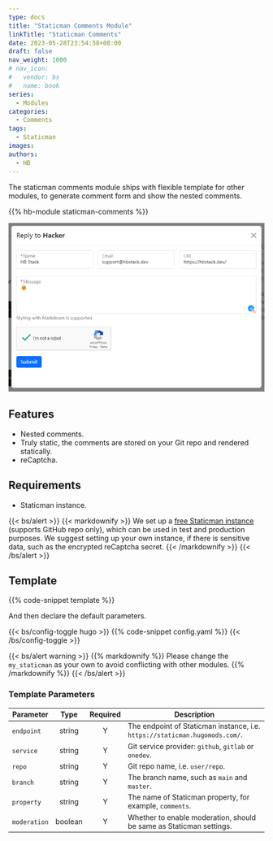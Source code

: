 ```yaml
---
type: docs
title: "Staticman Comments Module"
linkTitle: "Staticman Comments"
date: 2023-05-28T23:54:58+08:00
draft: false
nav_weight: 1000
# nav_icon:
#   vendor: bs
#   name: book
series:
  - Modules
categories:
  - Comments
tags:
  - Staticman
images:
authors:
  - HB
---
```


The staticman comments module ships with flexible template for other modules, to generate comment form and show the nested comments.

<!--more-->

{{% hb-module staticman-comments %}}

![Comment Reply Modal](reply-modal.png#center)

## Features

- Nested comments.
- Truly static, the comments are stored on your Git repo and rendered statically.
- reCaptcha.

## Requirements

- Staticman instance.

{{< bs/alert >}}
{{< markdownify >}}
We set up a [free Staticman instance](https://staticman.hugomods.com/) (supports GitHub repo only), which can be used in test and production purposes. We suggest setting up your own instance, if there is sensitive data, such as the encrypted reCaptcha secret.
{{< /markdownify >}}
{{< /bs/alert >}}

## Template

{{% code-snippet template %}}

And then declare the default parameters.

{{< bs/config-toggle hugo >}}
{{% code-snippet config.yaml %}}
{{< /bs/config-toggle >}}

{{< bs/alert warning >}}
{{% markdownify %}}
Please change the `my_staticman` as your own to avoid conflicting with other modules.
{{% /markdownify %}}
{{< /bs/alert >}}

### Template Parameters

| Parameter    |  Type   | Required | Description                                                                 |
| ------------ | :-----: | :------: | --------------------------------------------------------------------------- |
| `endpoint`   | string  |    Y     | The endpoint of Staticman instance, i.e. `https://staticman.hugomods.com/`. |
| `service`    | string  |    Y     | Git service provider: `github`, `gitlab` or `onedev`.                       |
| `repo`       | string  |    Y     | Git repo name, i.e. `user/repo`.                                            |
| `branch`     | string  |    Y     | The branch name, such as `main` and `master`.                               |
| `property`   | string  |    Y     | The name of Staticman property, for example, `comments`.                    |
| `moderation` | boolean |    Y     | Whether to enable moderation, should be same as Staticman settings.         |
